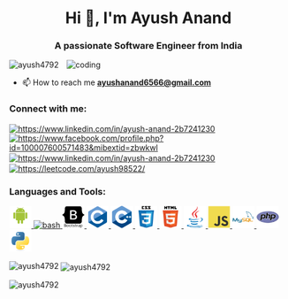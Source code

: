 <h1 align="center">Hi 👋, I'm Ayush Anand</h1>
<h3 align="center">A passionate Software Engineer from India</h3>
<image align="right" alt="coding"width="400" src="https://www.youtube.com/redirect?event=video_description&redir_token=QUFFLUhqbUR1aERrUjBNR3RhdGJtV295VFd1YXhudmdPUXxBQ3Jtc0trZWtYb1RDN0QxSUloTEVVaFhrdGdRb3BCZ2d1MzFQV3A4YVU2ZzVZWkNHandvbDByb2xfLVZGSG1Yby1FUTN6eGhLWlYwV1Q2UllmOE9ZaTk4Qks4YnVfbFFqRlhIUG51a3lTbjBWa3FHalFPbk1yWQ&q=https%3A%2F%2Fuser-images.githubusercontent.com%2F55389276%2F140866485-8fb1c876-9a8f-4d6a-98dc-08c4981eaf70.gif&v=HD4cnRuSGN0"

<p align="left"> <img src="https://komarev.com/ghpvc/?username=ayush4792&label=Profile%20views&color=0e75b6&style=flat" alt="ayush4792" /> </p>

- 📫 How to reach me **ayushanand6566@gmail.com**

<h3 align="left">Connect with me:</h3>
<p align="left">
<a href="https://linkedin.com/in/https://www.linkedin.com/in/ayush-anand-2b7241230" target="blank"><img align="center" src="https://raw.githubusercontent.com/rahuldkjain/github-profile-readme-generator/master/src/images/icons/Social/linked-in-alt.svg" alt="https://www.linkedin.com/in/ayush-anand-2b7241230" height="30" width="40" /></a>
<a href="https://fb.com/https://www.facebook.com/profile.php?id=100007600571483&mibextid=zbwkwl" target="blank"><img align="center" src="https://raw.githubusercontent.com/rahuldkjain/github-profile-readme-generator/master/src/images/icons/Social/facebook.svg" alt="https://www.facebook.com/profile.php?id=100007600571483&mibextid=zbwkwl" height="30" width="40" /></a>
<a href="https://instagram.com/https://www.linkedin.com/in/ayush-anand-2b7241230" target="blank"><img align="center" src="https://raw.githubusercontent.com/rahuldkjain/github-profile-readme-generator/master/src/images/icons/Social/instagram.svg" alt="https://www.linkedin.com/in/ayush-anand-2b7241230" height="30" width="40" /></a>
<a href="https://www.leetcode.com/https://leetcode.com/ayush98522/" target="blank"><img align="center" src="https://raw.githubusercontent.com/rahuldkjain/github-profile-readme-generator/master/src/images/icons/Social/leet-code.svg" alt="https://leetcode.com/ayush98522/" height="30" width="40" /></a>
</p>

<h3 align="left">Languages and Tools:</h3>
<p align="left"> <a href="https://developer.android.com" target="_blank" rel="noreferrer"> <img src="https://raw.githubusercontent.com/devicons/devicon/master/icons/android/android-original-wordmark.svg" alt="android" width="40" height="40"/> </a> <a href="https://www.gnu.org/software/bash/" target="_blank" rel="noreferrer"> <img src="https://www.vectorlogo.zone/logos/gnu_bash/gnu_bash-icon.svg" alt="bash" width="40" height="40"/> </a> <a href="https://getbootstrap.com" target="_blank" rel="noreferrer"> <img src="https://raw.githubusercontent.com/devicons/devicon/master/icons/bootstrap/bootstrap-plain-wordmark.svg" alt="bootstrap" width="40" height="40"/> </a> <a href="https://www.cprogramming.com/" target="_blank" rel="noreferrer"> <img src="https://raw.githubusercontent.com/devicons/devicon/master/icons/c/c-original.svg" alt="c" width="40" height="40"/> </a> <a href="https://www.w3schools.com/cpp/" target="_blank" rel="noreferrer"> <img src="https://raw.githubusercontent.com/devicons/devicon/master/icons/cplusplus/cplusplus-original.svg" alt="cplusplus" width="40" height="40"/> </a> <a href="https://www.w3schools.com/css/" target="_blank" rel="noreferrer"> <img src="https://raw.githubusercontent.com/devicons/devicon/master/icons/css3/css3-original-wordmark.svg" alt="css3" width="40" height="40"/> </a> <a href="https://www.w3.org/html/" target="_blank" rel="noreferrer"> <img src="https://raw.githubusercontent.com/devicons/devicon/master/icons/html5/html5-original-wordmark.svg" alt="html5" width="40" height="40"/> </a> <a href="https://www.java.com" target="_blank" rel="noreferrer"> <img src="https://raw.githubusercontent.com/devicons/devicon/master/icons/java/java-original.svg" alt="java" width="40" height="40"/> </a> <a href="https://developer.mozilla.org/en-US/docs/Web/JavaScript" target="_blank" rel="noreferrer"> <img src="https://raw.githubusercontent.com/devicons/devicon/master/icons/javascript/javascript-original.svg" alt="javascript" width="40" height="40"/> </a> <a href="https://www.mysql.com/" target="_blank" rel="noreferrer"> <img src="https://raw.githubusercontent.com/devicons/devicon/master/icons/mysql/mysql-original-wordmark.svg" alt="mysql" width="40" height="40"/> </a> <a href="https://www.php.net" target="_blank" rel="noreferrer"> <img src="https://raw.githubusercontent.com/devicons/devicon/master/icons/php/php-original.svg" alt="php" width="40" height="40"/> </a> <a href="https://www.python.org" target="_blank" rel="noreferrer"> <img src="https://raw.githubusercontent.com/devicons/devicon/master/icons/python/python-original.svg" alt="python" width="40" height="40"/> </a> </p>

<p><img align="left" src="https://github-readme-stats.vercel.app/api/top-langs?username=ayush4792&show_icons=true&locale=en&layout=compact" alt="ayush4792" /></p>

<p>&nbsp;<img align="center" src="https://github-readme-stats.vercel.app/api?username=ayush4792&show_icons=true&locale=en" alt="ayush4792" /></p>

<p><img align="center" src="https://github-readme-streak-stats.herokuapp.com/?user=ayush4792&" alt="ayush4792" /></p>
